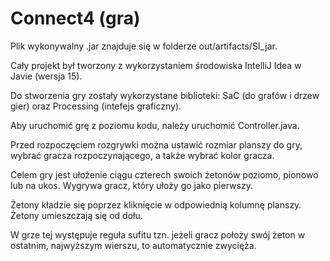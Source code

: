 # Connect4 (gra)
Plik wykonywalny .jar znajduje się w folderze out/artifacts/SI_jar.

Cały projekt był tworzony z wykorzystaniem środowiska IntelliJ Idea w Javie (wersja 15).

Do stworzenia gry zostały wykorzystane biblioteki: SaC (do grafów i drzew gier) oraz Processing (intefejs graficzny).

Aby uruchomić grę z poziomu kodu, należy uruchomić Controller.java.

Przed rozpoczęciem rozgrywki można ustawić rozmiar planszy do gry, wybrać gracza rozpoczynającego, a także wybrać kolor gracza.

Celem gry jest ułożenie ciągu czterech swoich żetonów poziomo, pionowo lub na ukos. Wygrywa gracz, który ułoży go jako pierwszy.

Żetony kładzie się poprzez kliknięcie w odpowiednią kolumnę planszy. Żetony umieszczają się od dołu.

W grze tej występuje reguła sufitu tzn. jeżeli gracz położy swój żeton w ostatnim, najwyższym wierszu, to automatycznie zwycięża.
